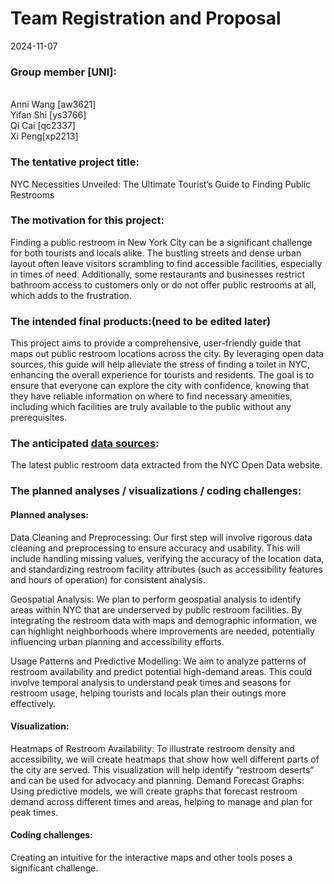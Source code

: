 Team Registration and Proposal
================
2024-11-07

### Group member \[UNI\]:

<br> Anni Wang \[aw3621\] <br> Yifan Shi \[ys3766\] <br> Qi Cai
\[qc2337\] <br> Xi Peng\[xp2213\]

### The tentative project title:

NYC Necessities Unveiled: The Ultimate Tourist’s Guide to Finding Public
Restrooms

### The motivation for this project:

Finding a public restroom in New York City can be a significant
challenge for both tourists and locals alike. The bustling streets and
dense urban layout often leave visitors scrambling to find accessible
facilities, especially in times of need. Additionally, some restaurants
and businesses restrict bathroom access to customers only or do not
offer public restrooms at all, which adds to the frustration.

### The intended final products:(need to be edited later)

This project aims to provide a comprehensive, user-friendly guide that
maps out public restroom locations across the city. By leveraging open
data sources, this guide will help alleviate the stress of finding a
toilet in NYC, enhancing the overall experience for tourists and
residents. The goal is to ensure that everyone can explore the city with
confidence, knowing that they have reliable information on where to find
necessary amenities, including which facilities are truly available to
the public without any prerequisites.

### The anticipated [data sources](https://data.cityofnewyork.us/City-Government/Public-Restrooms-Operational-/vzrx-zg6z):

The latest public restroom data extracted from the NYC Open Data
website.

### The planned analyses / visualizations / coding challenges:

#### Planned analyses:

Data Cleaning and Preprocessing: Our first step will involve rigorous
data cleaning and preprocessing to ensure accuracy and usability. This
will include handling missing values, verifying the accuracy of the
location data, and standardizing restroom facility attributes (such as
accessibility features and hours of operation) for consistent analysis.

Geospatial Analysis: We plan to perform geospatial analysis to identify
areas within NYC that are underserved by public restroom facilities. By
integrating the restroom data with maps and demographic information, we
can highlight neighborhoods where improvements are needed, potentially
influencing urban planning and accessibility efforts.

Usage Patterns and Predictive Modelling: We aim to analyze patterns of
restroom availability and predict potential high-demand areas. This
could involve temporal analysis to understand peak times and seasons for
restroom usage, helping tourists and locals plan their outings more
effectively.

#### Visualization:

Heatmaps of Restroom Availability: To illustrate restroom density and
accessibility, we will create heatmaps that show how well different
parts of the city are served. This visualization will help identify
“restroom deserts” and can be used for advocacy and planning. Demand
Forecast Graphs: Using predictive models, we will create graphs that
forecast restroom demand across different times and areas, helping to
manage and plan for peak times.

#### Coding challenges:

Creating an intuitive for the interactive maps and other tools poses a
significant challenge.
